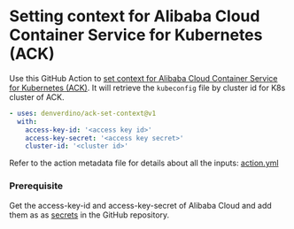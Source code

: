 # Setting context for Alibaba Cloud Container Service for Kubernetes (ACK)
Use this GitHub Action to [set context for Alibaba Cloud Container Service for Kubernetes (ACK)](https://www.aliyun.com/product/kubernetes). It will retrieve the ```kubeconfig``` file by cluster id for K8s cluster of ACK.


```yaml
- uses: denverdino/ack-set-context@v1
  with:
    access-key-id: '<access key id>'
    access-key-secret: '<access key secret>'
    cluster-id: '<cluster id>'
```

Refer to the action metadata file for details about all the inputs: [action.yml](https://github.com/denverdino/ack-set-context/blob/master/action.yml)

### Prerequisite
Get the access-key-id and access-key-secret of Alibaba Cloud and add them as as [secrets](https://developer.github.com/actions/managing-workflows/storing-secrets/) in the GitHub repository.
